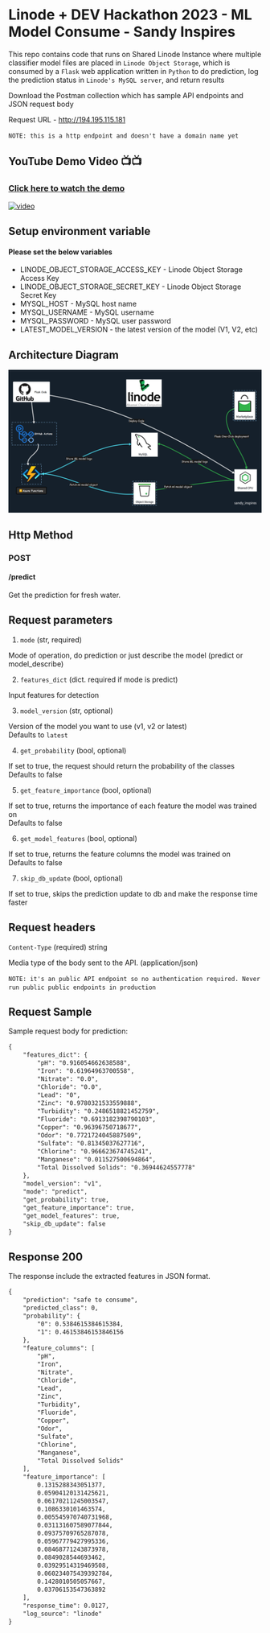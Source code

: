 # Linode + DEV Hackathon 2023 - ML Model Consume - Sandy Inspires

This repo contains code that runs on Shared Linode Instance where multiple classifier model files are placed in `Linode Object Storage`, which is consumed by a `Flask` web application written in `Python` to do prediction, log the prediction status in `Linode's MySQL server`, and return results

Download the Postman collection which has sample API endpoints and JSON request body

Request URL - http://194.195.115.181

`NOTE: this is a http endpoint and doesn't have a domain name yet`

## YouTube Demo Video 📺📺
### [Click here to watch the demo](https://www.youtube.com/watch?v=9g36_NK3kNY&ab_channel=LateNightCodewithSanthosh)


<a href="https://youtu.be/9g36_NK3kNY">
  <img src="https://img.youtube.com/vi/9g36_NK3kNY/hqdefault.jpg" alt="video">
</a>

## Setup environment variable
#### Please set the below variables
- LINODE_OBJECT_STORAGE_ACCESS_KEY - Linode Object Storage Access Key
- LINODE_OBJECT_STORAGE_SECRET_KEY - Linode Object Storage Secret Key
- MYSQL_HOST - MySQL host name
- MYSQL_USERNAME - MySQL username
- MYSQL_PASSWORD - MySQL user password
- LATEST_MODEL_VERSION - the latest version of the model (V1, V2, etc)


## Architecture Diagram
![Architecture Diagram](./images/architecture_diagram.png)

## Http Method

### POST

#### /predict

Get the prediction for fresh water.

## Request parameters

1) `mode` (str, required)

Mode of operation, do prediction or just describe the model (predict or model_describe)

2) `features_dict` (dict. required if mode is predict) 

Input features for detection

3) `model_version` (str, optional)

Version of the model you want to use (v1, v2 or latest)<br>
Defaults to `latest`

4) `get_probability` (bool, optional)

If set to true, the request should return the probability of the classes<br>
Defaults to false

5) `get_feature_importance` (bool, optional)

If set to true, returns the importance of each feature the model was trained on<br>
Defaults to false

6) `get_model_features` (bool, optional)

If set to true, returns the feature columns the model was trained on<br>
Defaults to false

7) `skip_db_update` (bool, optional)

If set to true, skips the prediction update to db and make the response time faster

## Request headers

`Content-Type` (required) string  

Media type of the body sent to the API. (application/json)

`NOTE: it's an public API endpoint so no authentication required. Never run public public endpoints in production`

## Request Sample

Sample request body for prediction:

```
{
    "features_dict": {
        "pH": "0.916054662638588",
        "Iron": "0.61964963700558",
        "Nitrate": "0.0",
        "Chloride": "0.0",
        "Lead": "0",
        "Zinc": "0.9780321533559888",
        "Turbidity": "0.2486518821452759",
        "Fluoride": "0.6913182398790103",
        "Copper": "0.96396750718677",
        "Odor": "0.7721724045887509",
        "Sulfate": "0.81345037627716",
        "Chlorine": "0.966623674745241",
        "Manganese": "0.011527500694864",
        "Total Dissolved Solids": "0.36944624557778"
    },
    "model_version": "v1",
    "mode": "predict",
    "get_probability": true,
    "get_feature_importance": true,
    "get_model_features": true,
    "skip_db_update": false
}
```


## Response 200
The response include the extracted features in JSON format.

```
{
    "prediction": "safe to consume",
    "predicted_class": 0,
    "probability": {
        "0": 0.5384615384615384,
        "1": 0.46153846153846156
    },
    "feature_columns": [
        "pH",
        "Iron",
        "Nitrate",
        "Chloride",
        "Lead",
        "Zinc",
        "Turbidity",
        "Fluoride",
        "Copper",
        "Odor",
        "Sulfate",
        "Chlorine",
        "Manganese",
        "Total Dissolved Solids"
    ],
    "feature_importance": [
        0.1315288343051377,
        0.05904120131425621,
        0.06170211245003547,
        0.1086330101463574,
        0.005545970740731968,
        0.031131607589077844,
        0.09375709765287078,
        0.05967779427995336,
        0.08468771243873978,
        0.0849028544693462,
        0.03929514319469508,
        0.060234075439392784,
        0.1428010505057667,
        0.03706153547363892
    ],
    "response_time": 0.0127,
    "log_source": "linode"
}
```